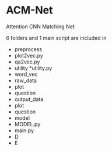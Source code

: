# ACM-Net
Attention CNN Matching Net

6 folders and 1 main script are included in 

  * preprocess
   * plot2vec.py
   * qa2vec.py
  * utility 
   *utility.py
  * word_vec
  * raw_data
   * plot
   * question
  * output_data
   * plot
   * question
  * model
   * MODEL.py
  * main.py
  * D
   * E
